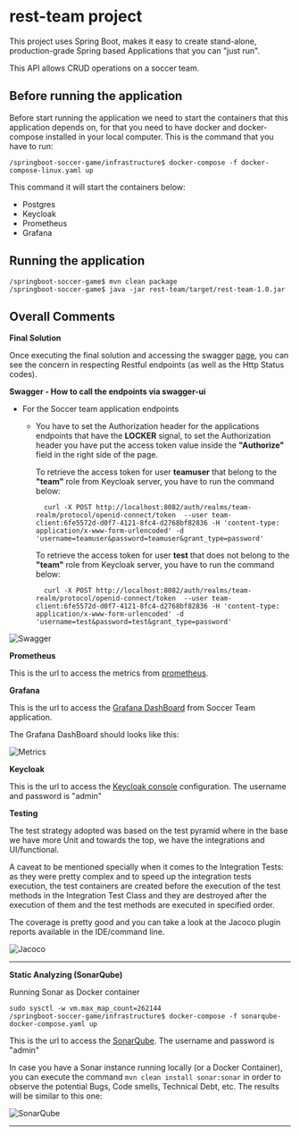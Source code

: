 # rest-team project

This project uses Spring Boot, makes it easy to create stand-alone, production-grade Spring based Applications that you can "just run".

This API allows CRUD operations on a soccer team.

## Before running the application

Before start running the application we need to start the containers
that this application depends on, for that you need to have docker and
docker-compose installed in your local computer. This is the command
that you have to run:

```shell script
/springboot-soccer-game/infrastructure$ docker-compose -f docker-compose-linux.yaml up
```

This command it will start the containers below:
-  Postgres
-  Keycloak
-  Prometheus
-  Grafana

## Running the application

```shell script
/springboot-soccer-game$ mvn clean package
/springboot-soccer-game$ java -jar rest-team/target/rest-team-1.0.jar
```

## Overall Comments

**Final Solution**

Once executing the final solution and accessing the swagger
[page](http://localhost:8081/rest-team/swagger-ui/index.html?configUrl=/rest-team/v3/api-docs/swagger-config#/), you can see the
concern in respecting Restful endpoints (as well as the Http Status
codes).

**Swagger - How to call the endpoints via swagger-ui**
- For the Soccer team application endpoints
    - You have to set the Authorization header for the applications endpoints that have the **LOCKER** signal, to set the Authorization header you have put the access token value inside the **"Authorize"** field in the right side of the page.

      To retrieve the access token for user **teamuser** that belong to the **"team"** role from Keycloak server, you have to run the command below:
        ```shell script
          curl -X POST http://localhost:8082/auth/realms/team-realm/protocol/openid-connect/token  --user team-client:6fe5572d-d0f7-4121-8fc4-d2768bf82836 -H 'content-type: application/x-www-form-urlencoded' -d 'username=teamuser&password=teamuser&grant_type=password'
        ```
      To retrieve the access token for user **test** that does not belong to the **"team"** role from Keycloak server, you have to run the command below:
        ```shell script
          curl -X POST http://localhost:8082/auth/realms/team-realm/protocol/openid-connect/token  --user team-client:6fe5572d-d0f7-4121-8fc4-d2768bf82836 -H 'content-type: application/x-www-form-urlencoded' -d 'username=test&password=test&grant_type=password'
        ```

 ![Swagger](https://i.ibb.co/p0s5Kpb/swagger.png "Swagger Endpoints")


**Prometheus**

This is the url to access the metrics from [prometheus](http://localhost:9090/graph).

**Grafana**

This is the url to access the [Grafana DashBoard](http://localhost:3000) from Soccer Team application.

The Grafana DashBoard should looks like this:

![Metrics](https://i.ibb.co/tHjstNG/metric.png
"Metrics")

**Keycloak**

This is the url to access the [Keycloak console](http://localhost:8082/auth/) configuration.
The username and password is "admin"

**Testing**

The test strategy adopted was based on the test pyramid where in the base
we have more Unit and towards the top, we have the integrations and
UI/functional.

A caveat to be mentioned specially when it comes to the Integration
Tests: as they were pretty complex and to speed up the integration tests execution,
the test containers are created before the execution of the test methods in the Integration Test Class and they are
destroyed after the execution of them and the test methods are executed in specified order.

The coverage is pretty good and you can take a look at the Jacoco plugin
reports available in the IDE/command line.

![Jacoco](https://i.ibb.co/SJ6stfb/jacoco.png
"Jacoco Execution")

---

**Static Analyzing (SonarQube)**

Running Sonar as Docker container
```shell script
sudo sysctl -w vm.max_map_count=262144
/springboot-soccer-game/infrastructure$ docker-compose -f sonarqube-docker-compose.yaml up
```
This is the url to access the [SonarQube](http://localhost:9000/projects?sort=-analysis_date).
The username and password is "admin"

In case you have a Sonar instance running locally (or a Docker
Container), you can execute the command `mvn clean install
sonar:sonar` in order to observe the potential Bugs, Code smells,
Technical Debt, etc. The results will be similar to this one:

![SonarQube](https://i.ibb.co/L1CfkDw/sonarqube.png
"Sonar Execution")

---




